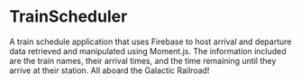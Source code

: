 # TrainScheduler


A train schedule application that uses Firebase to host arrival and departure data retrieved and manipulated using Moment.js. The information included are the train names, their arrival times, and the time remaining until they arrive at their station. All aboard the Galactic Railroad!
